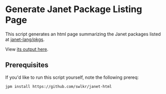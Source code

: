 # Generate Janet Package Listing Page

This script generates an html page summarizing the Janet packages 
listed at [janet-lang/pkgs](https://github.com/janet-lang/pkgs).

View [its output here](http://unexpected-vortices.com/janet/pkgs-listing/index.html).


## Prerequisites

If you'd like to run this script yourself, note the following
prereq:

~~~
jpm install https://github.com/swlkr/janet-html
~~~
